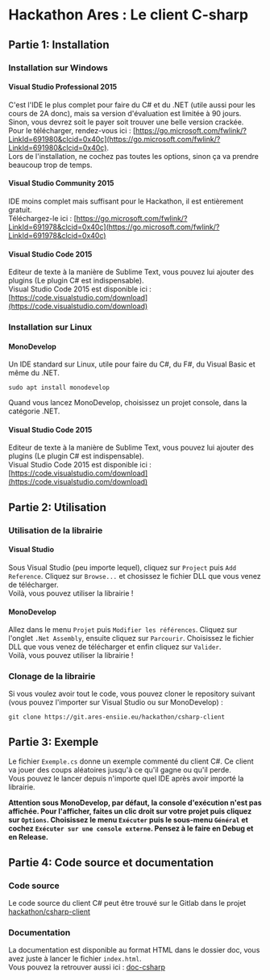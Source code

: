 # Hackathon Ares : Le client C-sharp

## Partie 1: Installation

### Installation sur Windows

#### Visual Studio Professional 2015

C'est l'IDE le plus complet pour faire du C# et du .NET (utile aussi pour les cours de 2A donc), mais sa version d'évaluation est limitée à 90 jours. Sinon, vous devrez soit le payer soit trouver une belle version crackée.    
Pour le télécharger, rendez-vous ici : [https://go.microsoft.com/fwlink/?LinkId=691980&clcid=0x40c](https://go.microsoft.com/fwlink/?LinkId=691980&clcid=0x40c).    
Lors de l'installation, ne cochez pas toutes les options, sinon ça va prendre beaucoup trop de temps.

#### Visual Studio Community 2015

IDE moins complet mais suffisant pour le Hackathon, il est entièrement gratuit.   
Téléchargez-le ici : [https://go.microsoft.com/fwlink/?LinkId=691978&clcid=0x40c](https://go.microsoft.com/fwlink/?LinkId=691978&clcid=0x40c)

#### Visual Studio Code 2015

Editeur de texte à la manière de Sublime Text, vous pouvez lui ajouter des plugins (Le plugin C# est indispensable).   
Visual Studio Code 2015 est disponible ici : [https://code.visualstudio.com/download](https://code.visualstudio.com/download)

### Installation sur Linux

#### MonoDevelop

Un IDE standard sur Linux, utile pour faire du C#, du F#, du Visual Basic et même du .NET.
```
sudo apt install monodevelop
```
Quand vous lancez MonoDevelop, choisissez un projet console, dans la catégorie .NET.

#### Visual Studio Code 2015

Editeur de texte à la manière de Sublime Text, vous pouvez lui ajouter des plugins (Le plugin C# est indispensable).   
Visual Studio Code 2015 est disponible ici : [https://code.visualstudio.com/download](https://code.visualstudio.com/download)

## Partie 2: Utilisation

### Utilisation de la librairie

#### Visual Studio

Sous Visual Studio (peu importe lequel), cliquez sur `Project` puis `Add Reference`. Cliquez sur `Browse...` et chosissez le fichier DLL que vous venez de télécharger.   
Voilà, vous pouvez utiliser la librairie !

#### MonoDevelop

Allez dans le menu `Projet` puis `Modifier les références`. Cliquez sur l'onglet `.Net Assembly`, ensuite cliquez sur `Parcourir`. Choisissez le fichier DLL que vous venez de télécharger et enfin cliquez sur `Valider`.   
Voilà, vous pouvez utiliser la librairie !

### Clonage de la librairie

Si vous voulez avoir tout le code, vous pouvez cloner le repository suivant (vous pouvez l'importer sur Visual Studio ou sur MonoDevelop) :
```
git clone https://git.ares-ensiie.eu/hackathon/csharp-client
```

## Partie 3: Exemple

Le fichier `Exemple.cs` donne un exemple commenté du client C#. Ce client va jouer des coups aléatoires jusqu'à ce qu'il gagne ou qu'il perde.   
Vous pouvez le lancer depuis n'importe quel IDE après avoir importé la librairie.  

**Attention sous MonoDevelop, par défaut, la console d'exécution n'est pas affichée. Pour l'afficher, faites un clic droit sur votre projet puis cliquez sur `Options`. Choisissez le menu `Exécuter` puis le sous-menu `Général` et cochez `Exécuter sur une console externe`. Pensez à le faire en Debug et en Release.**


## Partie 4: Code source et documentation

### Code source

Le code source du client C# peut être trouvé sur le Gitlab dans le projet [hackathon/csharp-client](https://git.ares-ensiie.eu/hackathon/csharp-client)

### Documentation

La documentation est disponible au format HTML dans le dossier doc, vous avez juste à lancer le fichier `index.html`.  
Vous pouvez la retrouver aussi ici : [doc-csharp](https://perso.ares-ensiie.eu/miclo2018/doc_csharp)
